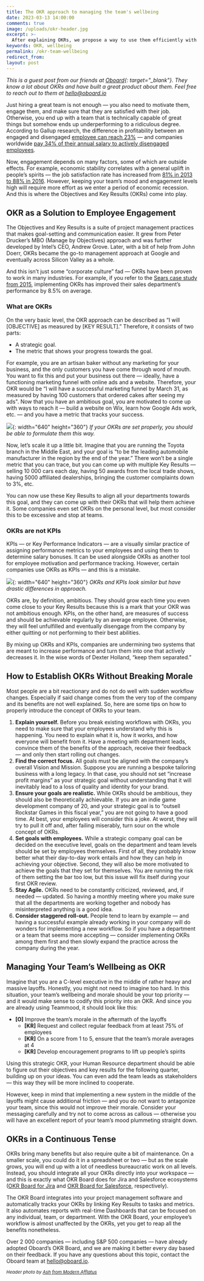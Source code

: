 ```yaml
---
title: The OKR approach to managing the team's wellbeing
date: 2023-03-13 14:00:00
comments: true
image: /uploads/okr-header.jpg
excerpt: >-
  After explaining OKRs, we propose a way to use them efficiently with your teammates to make the team work environment better.
keywords: OKR, wellbeing
permalink: /okr-team-wellbeing
redirect_from:
layout: post
---
```


*This is a guest post from our friends at [Oboard](https://oboard.io/?utm_source=teammood.com&utm_medium=blog&utm_campaign=guest_post.Team-wellbeing-with-OKRs&utm_term=march2023){: target="_blank"}. They know a lot about OKRs and have built a great product about them. Feel free to reach out to them at [hello@oboard.io](mailto:hello@oboard.io)*

Just hiring a great team is not enough — you also need to motivate them, engage them, and make sure that they are satisfied with their job. Otherwise, you end up with a team that is technically capable of great things but somehow ends up underperforming to a ridiculous degree. According to Gallup research, the difference in profitability between an engaged and disengaged [employee can reach 23%](https://www.gallup.com/workplace/321032/employee-engagement-meta-analysis-brief.aspx) — and companies worldwide [pay 34% of their annual salary to actively disengaged employees](https://www.gallup.com/workplace/285674/improve-employee-engagement-workplace.aspx).

Now, engagement depends on many factors, some of which are outside effects. For example, economic stability correlates with a general uplift in people’s spirits — the job satisfaction rate has increased from [81% in 2013 to 88% in 2016](https://www.shrm.org/ResourcesAndTools/hr-topics/behavioral-competencies/Documents/14-0028%20JobSatEngage_Report_FULL_FNL.pdf). However, keeping your team’s mood and engagement levels high will require more effort as we enter a period of economic recession. And this is where the Objectives and Key Results (OKRs) come into play.

## OKR as a Solution to Employee Engagement

The Objectives and Key Results is a suite of project management practices that makes goal-setting and communication easier. It grew from Peter Drucker’s MBO (Manage by Objectives) approach and was further developed by Intel’s CEO, Andrew Grove. Later, with a bit of help from John Doerr, OKRs became the go-to management approach at Google and eventually across Silicon Valley as a whole. 

And this isn’t just some “corporate culture” fad — OKRs have been proven to work in many industries. For example, if you refer to the [Sears case study from 2015](https://www.linkedin.com/pulse/sears-holding-company-study-shows-okrs-impact-bottom-line-ben-lamorte/), implementing OKRs has improved their sales department’s performance by 8.5% on average.

### What are OKRs

On the very basic level, the OKR approach can be described as “I will [OBJECTIVE] as measured by [KEY RESULT].” Therefore, it consists of two parts:

  - A strategic goal. 
  - The metric that shows your progress towards the goal.

For example, you are an artisan baker without any marketing for your business, and the only customers you have come through word of mouth. You want to fix this and put your business out there — ideally, have a functioning marketing funnel with online ads and a website. Therefore, your OKR would be “I will have a successful marketing funnel by March 31, as measured by having 100 customers that ordered cakes after seeing my ads". Now that you have an ambitious goal, you are motivated to come up with ways to reach it — build a website on Wix, learn how Google Ads work, etc. — and you have a metric that tracks your success.

![](/uploads/okr-template.jpg){: width="640" height="360"}
*If your OKRs are set properly, you should be able to formulate them this way.*

Now, let’s scale it up a little bit. Imagine that you are running the Toyota branch in the Middle East, and your goal is “to be the leading automobile manufacturer in the region by the end of the year.” There won’t be a single metric that you can trace, but you can come up with multiple Key Results — selling 10 000 cars each day, having 50 awards from the local trade shows, having 5000 affiliated dealerships, bringing the customer complaints down to 3%, etc. 

You can now use these Key Results to align all your departments towards this goal, and they can come up with their OKRs that will help them achieve it. Some companies even set OKRs on the personal level, but most consider this to be excessive and stop at teams.

### OKRs are not KPIs

KPIs — or Key Performance Indicators — are a visually similar practice of assigning performance metrics to your employees and using them to determine salary bonuses. It can be used alongside OKRs as another tool for employee motivation and performance tracking. However, certain companies use OKRs as KPIs — and this is a mistake.

![](/uploads/okr-not-kpi.jpg){: width="640" height="360"}
*OKRs and KPIs look similar but have drastic differences in approach.*

OKRs are, by definition, ambitious. They should grow each time you even come close to your Key Results because this is a mark that your OKR was not ambitious enough. KPIs, on the other hand, are measures of success and should be achievable regularly by an average employee. Otherwise, they will feel unfulfilled and eventually disengage from the company by either quitting or not performing to their best abilities.

By mixing up OKRs and KPIs, companies are undermining two systems that are meant to increase performance and turn them into one that actively decreases it. In the wise words of Dexter Holland, “keep them separated.”

## How to Establish OKRs Without Breaking Morale

Most people are a bit reactionary and do not do well with sudden workflow changes. Especially if said change comes from the very top of the company and its benefits are not well explained. So, here are some tips on how to properly introduce the concept of OKRs to your team.

1. **Explain yourself.** Before you break existing workflows with OKRs, you need to make sure that your employees understand why this is happening. You need to explain what it is, how it works, and how everyone will benefit from it. Have a meeting with department leads, convince them of the benefits of the approach, receive their feedback — and only then start rolling out changes.
2. **Find the correct focus.** All goals must be aligned with the company’s overall Vision and Mission. Suppose you are running a bespoke tailoring business with a long legacy. In that case, you should not set “increase profit margins” as your strategic goal without understanding that it will inevitably lead to a loss of quality and identity for your brand.
3. **Ensure your goals are realistic.** While OKRs should be ambitious, they should also be theoretically achievable. If you are an indie game development company of 20, and your strategic goal is to “outsell Rockstar Games in this fiscal year,” you are not going to have a good time. At best, your employees will consider this a joke. At worst, they will try to pull it off and, after failing miserably, turn sour on the whole concept of OKRs.
4. **Set goals with employees.** While a strategic company goal can be decided on the executive level, goals on the department and team levels should be set by employees themselves. First of all, they probably know better what their day-to-day work entails and how they can help in achieving your objective. Second, they will also be more motivated to achieve the goals that they set for themselves. You are running the risk of them setting the bar too low, but this issue will fix itself during your first OKR review.
5. **Stay Agile.** OKRs need to be constantly criticized, reviewed, and, if needed — updated. So having a monthly meeting where you make sure that all the departments are working together and nobody has misinterpreted anything is a good idea.
6. **Consider staggered roll-out.** People tend to learn by example — and having a successful example already working in your company will do wonders for implementing a new workflow. So if you have a department or a team that seems more accepting — consider implementing OKRs among them first and then slowly expand the practice across the company during the year.

## Managing Your Team’s Wellbeing as OKR
Imagine that you are a C-level executive in the middle of rather heavy and massive layoffs. Honestly, you might not need to imagine too hard. In this situation, your team’s wellbeing and morale should be your top priority — and it would make sense to codify this priority into an OKR. And since you are already using Teammood, it should look like this:

- **[O]** Improve the team’s morale in the aftermath of the layoffs
  - **[KR]** Request and collect regular feedback from at least 75% of employees
  - **[KR]** On a score from 1 to 5, ensure that the team’s morale averages at 4
  - **[KR]** Develop encouragement programs to lift up people’s spirits

Using this strategic OKR, your Human Resource department should be able to figure out their objectives and key results for the following quarter, building up on your ideas. You can even add the team leads as stakeholders — this way they will be more inclined to cooperate.

However, keep in mind that implementing a new system in the middle of the layoffs might cause additional friction — and you do not want to antagonize your team, since this would not improve their morale. Consider your messaging carefully and try not to come across as callous — otherwise you will have an excellent report of your team’s mood plummeting straight down.

## OKRs in a Continuous Tense

OKRs bring many benefits but also require quite a bit of maintenance. On a smaller scale, you could do it in a spreadsheet or two — but as the scale grows, you will end up with a lot of needless bureaucratic work on all levels. Instead, you should integrate all your OKRs directly into your workspace — and this is exactly what OKR Board does for Jira and Salesforce ecosystems ([OKR Board for Jira](https://oboard.io/okr-board-for-jira?utm_source=teammood.com&utm_medium=blog&utm_campaign=guest_post.Team-wellbeing-with-OKRs&utm_term=march2023) and [OKR Board for Salesforce](https://oboard.io/okr-board-for-salesforce?utm_source=teammood.com&utm_medium=blog&utm_campaign=guest_post.Team-wellbeing-with-OKRs&utm_term=march2023), respectively).

The OKR Board integrates into your project management software and automatically tracks your OKRs by linking Key Results to tasks and metrics. It also automates reports with real-time Dashboards that can be focused on any individual, team, or department. With the OKR Board, your employee’s workflow is almost unaffected by the OKRs, yet you get to reap all the benefits nonetheless.

Over 2 000 companies — including S&P 500 companies — have already adopted Oboard’s OKR Board, and we are making it better every day based on their feedback. If you have any questions about this topic, contact the Oboard team at [hello@oboard.io](mailto:hello@oboard.io).

<small><em>Header photo by <a target="_blank" rel="noopener" href="https://unsplash.com/fr/@modernafflatusphotography/">Ash from Modern Afflatus</a></em></small>
